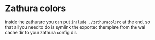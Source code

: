 # Zathura colors

inside the zathurarc you can put `include ./zathuracolsrc` at the end, so that all you need to do is symlink the exported themplate from the wal cache dir to your zathura config dir.
